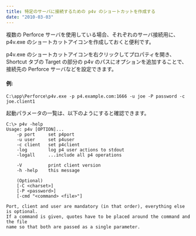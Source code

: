 ```yaml
---
title: 特定のサーバに接続するための p4v のショートカットを作成する
date: "2010-03-03"
---
```


複数の Perforce サーバを使用している場合、それぞれのサーバ接続用に、p4v.exe のショートカットアイコンを作成しておくと便利です。

p4v.exe のショートカットアイコンを右クリックしてプロパティを開き、Shortcut タブの Target の部分の p4v のパスにオプションを追加することで、接続先の Perforce サーバなどを設定できます。

#### 例:
```
C:\app\Perforce\p4v.exe -p p4.example.com:1666 -u joe -P password -c joe.client1
```

起動パラメータの一覧は、以下のようにすると確認できます。

```
C:\> p4v -help
Usage: p4v [OPTION]...
    -p port     set p4port
    -u user     set p4user
    -c client   set p4client
    -log        log p4 user actions to stdout
    -logall     ...include all p4 operations

    -V          print client version
    -h -help    this message

    (Optional)
    [-C <charset>]
    [-P <password>]
    [-cmd "<command> <file>"]

Port, client and user are mandatory (in that order), everything else is optional.
If a command is given, quotes have to be placed around the command and the file
name so that both are passed as a single parameter.
```


